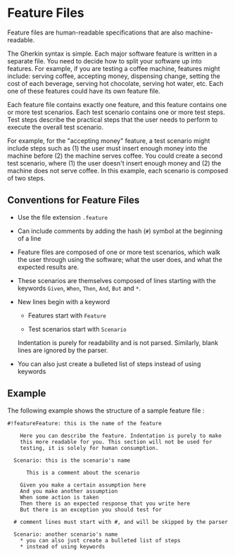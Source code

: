 <!-- loio9113397cd27e4a1090590e1c4f6edf5f -->

# Feature Files

Feature files are human-readable specifications that are also machine-readable.

The Gherkin syntax is simple. Each major software feature is written in a separate file. You need to decide how to split your software up into features. For example, if you are testing a coffee machine, features might include: serving coffee, accepting money, dispensing change, setting the cost of each beverage, serving hot chocolate, serving hot water, etc. Each one of these features could have its own feature file.

Each feature file contains exactly one feature, and this feature contains one or more test scenarios. Each test scenario contains one or more test steps. Test steps describe the practical steps that the user needs to perform to execute the overall test scenario.

For example, for the "accepting money" feature, a test scenario might include steps such as \(1\) the user must insert enough money into the machine before \(2\) the machine serves coffee. You could create a second test scenario, where \(1\) the user doesn't insert enough money and \(2\) the machine does not serve coffee. In this example, each scenario is composed of two steps.



## Conventions for Feature Files

-   Use the file extension `.feature`

-   Can include comments by adding the hash \(`#`\) symbol at the beginning of a line

-   Feature files are composed of one or more test scenarios, which walk the user through using the software; what the user does, and what the expected results are.

-   These scenarios are themselves composed of lines starting with the keywords `Given`, `When`, `Then`, `And`, `But` and `*`.

-   New lines begin with a keyword

    -   Features start with `Feature`

    -   Test scenarios start with `Scenario`


    Indentation is purely for readability and is not parsed. Similarly, blank lines are ignored by the parser.

-   You can also just create a bulleted list of steps instead of using keywords




## Example

The following example shows the structure of a sample feature file :

```
#!featureFeature: this is the name of the feature

    Here you can describe the feature. Indentation is purely to make 
    this more readable for you. This section will not be used for 
    testing, it is solely for human consumption.

  Scenario: this is the scenario's name

      This is a comment about the scenario

    Given you make a certain assumption here
    And you make another assumption
    When some action is taken
    Then there is an expected response that you write here
    But there is an exception you should test for

  # comment lines must start with #, and will be skipped by the parser

  Scenario: another scenario's name
    * you can also just create a bulleted list of steps
    * instead of using keywords
```

